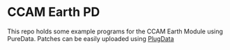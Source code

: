 # CCAM Earth PD
This repo holds some example programs for the CCAM Earth Module using PureData. Patches can be easily uploaded using [PlugData](https://plugdata.org/)
